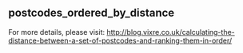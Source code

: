 postcodes_ordered_by_distance
-----------------------------

For more details, please visit: http://blog.vixre.co.uk/calculating-the-distance-between-a-set-of-postcodes-and-ranking-them-in-order/
